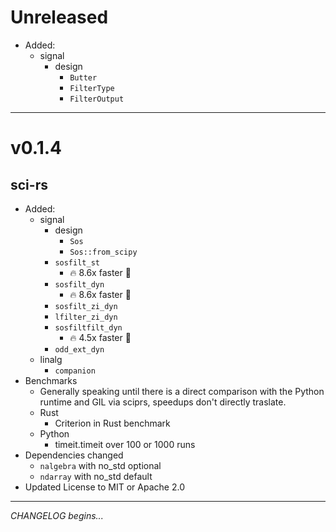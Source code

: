 # Unreleased

- Added:
    - signal
        - design
            - `Butter`
            - `FilterType`
            - `FilterOutput`

---

# v0.1.4

## sci-rs

- Added:
    - signal
        - design
            - `Sos`
            - `Sos::from_scipy`
        - `sosfilt_st`
            - 🔥 8.6x faster 🚀
        - `sosfilt_dyn`
            - 🔥 8.6x faster 🚀
        - `sosfilt_zi_dyn`
        - `lfilter_zi_dyn`
        - `sosfiltfilt_dyn`
            - 🔥 4.5x faster 🚀
        - `odd_ext_dyn`
    - linalg
        - `companion`
- Benchmarks
    - Generally speaking until there is a direct comparison with the Python runtime and GIL via sciprs, speedups don't directly traslate.
    - Rust
        - Criterion in Rust benchmark
    - Python
        - timeit.timeit over 100 or 1000 runs
- Dependencies changed
    - `nalgebra` with no_std optional
    - `ndarray` with no_std default
- Updated License to MIT or Apache 2.0

---

*CHANGELOG begins...*